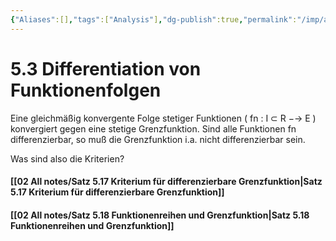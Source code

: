 ```yaml
---
{"Aliases":[],"tags":["Analysis"],"dg-publish":true,"permalink":"/imp/analysis-2/5-differentialrechnung-fuer-funktion-einer-reellen-variablen/5-3-differentiation-von-funktionenfolgen/","dgHomeLink":true,"dgPassFrontmatter":true}
---
```


# 5.3 Differentiation von Funktionenfolgen
Eine gleichmäßig konvergente Folge stetiger Funktionen ( fn : I ⊂ R −→ E ) konvergiert
gegen eine stetige Grenzfunktion. Sind alle Funktionen fn differenzierbar, so muß die
Grenzfunktion i.a. nicht differenzierbar sein.

Was sind also die Kriterien?

#### [[02 All notes/Satz 5.17 Kriterium für differenzierbare Grenzfunktion|Satz 5.17 Kriterium für differenzierbare Grenzfunktion]]
#### [[02 All notes/Satz 5.18 Funktionenreihen und Grenzfunktion|Satz 5.18 Funktionenreihen und Grenzfunktion]]